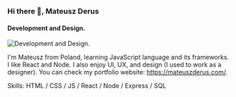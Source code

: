### Hi there 👋, Mateusz Derus
#### Development and Design.
![Development and Design.](https://mateuszderus.com/)

I'm Mateusz from Poland, learning JavaScript language and its frameworks. I like React and Node. I also enjoy UI, UX, and design (I used to work as a designer). You can check my portfolio website: https://mateuszderus.com/.

Skills: HTML / CSS / JS / React / Node / Express / SQL
